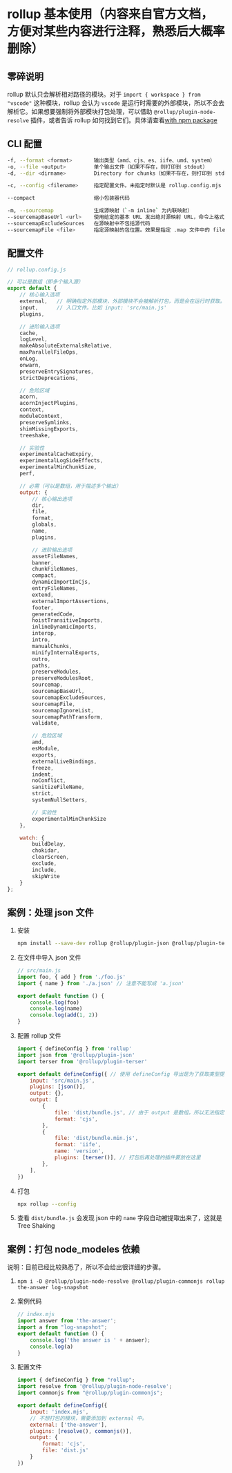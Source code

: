 # rollup 基本使用（内容来自官方文档，方便对某些内容进行注释，熟悉后大概率删除）

## 零碎说明

rollup 默认只会解析相对路径的模块。对于 `import { workspace } from "vscode"` 这种模块，rollup 会认为 `vscode` 是运行时需要的外部模块，所以不会去解析它。如果想要强制将外部模块打包处理，可以借助 `@rollup/plugin-node-resolve` 插件，或者告诉 rollup 如何找到它们。具体请查看[with npm package](https://cn.rollupjs.org/tools/#with-npm-packages)

## CLI 配置

```sh
-f, --format <format>       输出类型（amd、cjs、es、iife、umd、system）
-o, --file <output>         单个输出文件（如果不存在，则打印到 stdout）
-d, --dir <dirname>         Directory for chunks（如果不存在，则打印到 stdout）

-c, --config <filename>     指定配置文件。未指定时默认是 rollup.config.mjs -> rollup.config.cjs -> rollup.config.js

--compact                   缩小包装器代码

-m, --sourcemap             生成源映射（`-m inline` 为内联映射）
--sourcemapBaseUrl <url>    使用给定的基本 URL 发出绝对源映射 URL，命令上格式为 C:/a/b/c 最终效果是在 bundle.js.map 文件末尾添加 //# sourceMappingURL=c:/a/b/c/bundle.js.map
--sourcemapExcludeSources   在源映射中不包括源代码
--sourcemapFile <file>      指定源映射的包位置。效果是指定 .map 文件中的 file 值。
```

## 配置文件

```mjs
// rollup.config.js

// 可以是数组（即多个输入源）
export default {
    // 核心输入选项
    external,   // 明确指定外部模块，外部模块不会被解析打包，而是会在运行时获取。比如 external: Object.keys(pkg.dependencies)
    input,      // 入口文件。比如 input: 'src/main.js'
    plugins,

    // 进阶输入选项
    cache,
    logLevel,
    makeAbsoluteExternalsRelative,
    maxParallelFileOps,
    onLog,
    onwarn,
    preserveEntrySignatures,
    strictDeprecations,

    // 危险区域
    acorn,
    acornInjectPlugins,
    context,
    moduleContext,
    preserveSymlinks,
    shimMissingExports,
    treeshake,

    // 实验性
    experimentalCacheExpiry,
    experimentalLogSideEffects,
    experimentalMinChunkSize,
    perf,

    // 必需（可以是数组，用于描述多个输出）
    output: {
        // 核心输出选项
        dir,
        file,
        format,
        globals,
        name,
        plugins,

        // 进阶输出选项
        assetFileNames,
        banner,
        chunkFileNames,
        compact,
        dynamicImportInCjs,
        entryFileNames,
        extend,
        externalImportAssertions,
        footer,
        generatedCode,
        hoistTransitiveImports,
        inlineDynamicImports,
        interop,
        intro,
        manualChunks,
        minifyInternalExports,
        outro,
        paths,
        preserveModules,
        preserveModulesRoot,
        sourcemap,
        sourcemapBaseUrl,
        sourcemapExcludeSources,
        sourcemapFile,
        sourcemapIgnoreList,
        sourcemapPathTransform,
        validate,

        // 危险区域
        amd,
        esModule,
        exports,
        externalLiveBindings,
        freeze,
        indent,
        noConflict,
        sanitizeFileName,
        strict,
        systemNullSetters,

        // 实验性
        experimentalMinChunkSize
    },

    watch: {
        buildDelay,
        chokidar,
        clearScreen,
        exclude,
        include,
        skipWrite
    }
};
```

## 案例：处理 json 文件

1. 安装

    ```sh
    npm install --save-dev rollup @rollup/plugin-json @rollup/plugin-terser
    ```

2. 在文件中导入 json 文件

    ```js
    // src/main.js
    import foo, { add } from './foo.js'
    import { name } from './a.json' // 注意不能写成 'a.json'

    export default function () {
        console.log(foo)
        console.log(name)
        console.log(add(1, 2))
    }
    ```

3. 配置 rollup 文件

    ```js
    import { defineConfig } from 'rollup'
    import json from '@rollup/plugin-json'
    import terser from '@rollup/plugin-terser'

    export default defineConfig({ // 使用 defineConfig 导出是为了获取类型提示。
        input: 'src/main.js',
        plugins: [json()],
        output: {},
        output: [
            {
                file: 'dist/bundle.js', // 由于 output 是数组，所以无法指定 dir: 'dist' 是我不会使用吗？
                format: 'cjs',
            },
            {
                file: 'dist/bundle.min.js',
                format: 'iife',
                name: 'version',
                plugins: [terser()], // 打包后再处理的插件要放在这里
            },
        ],
    })
    ```

4. 打包

    ```sh
    npx rollup --config
    ```

5. 查看 `dist/bundle.js` 会发现 json 中的 `name` 字段自动被提取出来了，这就是 Tree Shaking

## 案例：打包 node_modeles 依赖

说明：目前已经比较熟悉了，所以不会给出很详细的步骤。

1. `npm i -D @rollup/plugin-node-resolve @rollup/plugin-commonjs rollup the-answer log-snapshot`

2. 案例代码

    ```js
    // index.mjs
    import answer from 'the-answer';
    import a from "log-snapshot";
    export default function () {
        console.log('the answer is ' + answer);
        console.log(a)
    }
    ```

3. 配置文件

    ```js
    import { defineConfig } from "rollup";
    import resolve from '@rollup/plugin-node-resolve';
    import commonjs from "@rollup/plugin-commonjs";

    export default defineConfig({
        input: 'index.mjs',
        // 不想打包的模块，需要添加到 external 中。
        external: ['the-answer'],
        plugins: [resolve(), commonjs()],
        output: {
            format: 'cjs',
            file: 'dist.js'
        }
    })
    ```
